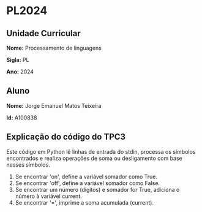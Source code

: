 # PL2024

## Unidade Curricular

**Nome:** Processamento de linguagens

**Sigla:** PL

**Ano:** 2024

## Aluno

**Nome:** Jorge Emanuel Matos Teixeira

**Id:** A100838


## Explicação do código do TPC3

Este código em Python lê linhas de entrada do stdin, processa os símbolos encontrados e realiza operações de soma ou desligamento com base nesses símbolos.

1. Se encontrar 'on', define a variável somador como True.
2. Se encontrar 'off', define a variável somador como False.
3. Se encontrar um número (dígitos) e somador for True, adiciona o número à variável current.
4. Se encontrar '=', imprime a soma acumulada (current).
